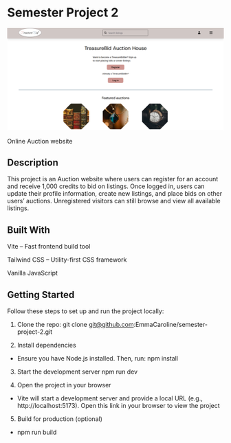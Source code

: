 # Semester Project 2

![Screenshot of the app](images/screenshot_treasurebid.png)

Online Auction website

## Description

This project is an Auction website where users can register for an account and receive 1,000 credits to bid on listings.
Once logged in, users can update their profile information, create new listings, and place bids on other users’ auctions.
Unregistered visitors can still browse and view all available listings.

## Built With

Vite – Fast frontend build tool

Tailwind CSS – Utility-first CSS framework

Vanilla JavaScript

## Getting Started

Follow these steps to set up and run the project locally:

1. Clone the repo: git clone git@github.com:EmmaCaroline/semester-project-2.git

2. Install dependencies

- Ensure you have Node.js installed. Then, run:
  npm install

3. Start the development server
   npm run dev

4. Open the project in your browser

- Vite will start a development server and provide a local URL (e.g., http://localhost:5173). Open this link in your browser to view the project

5. Build for production (optional)

- npm run build
